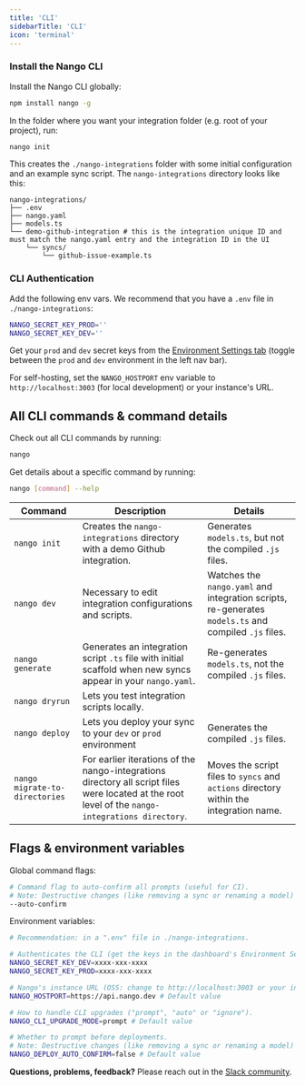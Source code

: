 ```yaml
---
title: 'CLI'
sidebarTitle: 'CLI'
icon: 'terminal'
---
```


### Install the Nango CLI

Install the Nango CLI globally:
```bash
npm install nango -g
```

In the folder where you want your integration folder (e.g. root of your project), run:
```bash
nango init
```

This creates the `./nango-integrations` folder with some initial configuration and an example
sync script. The `nango-integrations` directory looks like this:
```
nango-integrations/
├── .env
├── nango.yaml
├── models.ts
└── demo-github-integration # this is the integration unique ID and must match the nango.yaml entry and the integration ID in the UI
    └── syncs/
        └── github-issue-example.ts
```

### CLI Authentication

Add the following env vars. We recommend that you have a `.env` file in `./nango-integrations`:
```bash
NANGO_SECRET_KEY_PROD=''
NANGO_SECRET_KEY_DEV=''
```

Get your `prod` and `dev` secret keys from the [Environment Settings tab](https://app.nango.dev/environment-settings) (toggle between the `prod` and `dev` environment in the left nav bar).


For self-hosting, set the `NANGO_HOSTPORT` env variable to `http://localhost:3003` (for local development) or your instance's URL.


## All CLI commands & command details

Check out all CLI commands by running:
```bash
nango
```

Get details about a specific command by running:
```bash
nango [command] --help
```

| Command                        | Description                                                                                                                                       | Details                                                                                              |
| -                              | -                                                                                                                                                 | -                                                                                                    |
| `nango init`                   | Creates the `nango-integrations` directory with a demo Github integration.                                                                        | Generates `models.ts`, but not the compiled `.js` files.                                             |
| `nango dev`                    | Necessary to edit integration configurations and scripts.                                                                                         | Watches the `nango.yaml` and integration scripts, re-generates `models.ts` and compiled `.js` files. |
| `nango generate`               | Generates an integration script `.ts` file with initial scaffold when new syncs appear in your `nango.yaml`.                                      | Re-generates `models.ts`, not the compiled `.js` files.                                              |
| `nango dryrun `        | Lets you test integration scripts locally.                                                                                                        |                                                                                                      |
| `nango deploy `           | Lets you deploy your sync to your `dev` or `prod` environment                                                                                     | Generates the compiled `.js` files.                                                                  |
| `nango migrate-to-directories` | For earlier iterations of the nango-integrations directory all script files were located at the root level of the `nango-integrations directory`. | Moves the script files to `syncs` and `actions` directory within the integration name.               |


## Flags & environment variables

Global command flags:

```bash
# Command flag to auto-confirm all prompts (useful for CI).
# Note: Destructive changes (like removing a sync or renaming a model) requires confirmation, even when --auto-confirm is set. To bypass this restriction, the --allow-destructive flag can be passed to nango deploy.
--auto-confirm
```

Environment variables:
```bash
# Recommendation: in a ".env" file in ./nango-integrations.

# Authenticates the CLI (get the keys in the dashboard's Environment Settings).
NANGO_SECRET_KEY_DEV=xxxx-xxx-xxxx
NANGO_SECRET_KEY_PROD=xxxx-xxx-xxxx

# Nango's instance URL (OSS: change to http://localhost:3003 or your instance URL).
NANGO_HOSTPORT=https://api.nango.dev # Default value

# How to handle CLI upgrades ("prompt", "auto" or "ignore").
NANGO_CLI_UPGRADE_MODE=prompt # Default value

# Whether to prompt before deployments.
# Note: Destructive changes (like removing a sync or renaming a model) requires confirmation, even when NANGO_DEPLOY_AUTO_CONFIRM is set to true. To bypass this restriction, the --allow-destructive flag can be passed to nango deploy.
NANGO_DEPLOY_AUTO_CONFIRM=false # Default value
```


**Questions, problems, feedback?** Please reach out in the [Slack community](https://nango.dev/slack).



